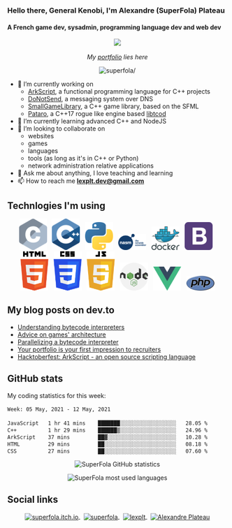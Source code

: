### Hello there, General Kenobi, I'm Alexandre (SuperFola) Plateau
#### A French game dev, sysadmin, programming language dev and web dev

<p align="center">
    <a href="https://superfola.github.io/"><img src=/cross_process-0.5-circle.gif width="192px" /></a>
</p>
<p align="center">
    <i>My <a href="https://superfola.github.io/">portfolio</a> lies here</i>
</p>

<p align="center">
    <img src=https://komarev.com/ghpvc/?username=superfola&color=blueviolet&style=flat-square alt=superfola/>
</p>

<p>
    <ul>
        <li>🔭 I’m currently working on
            <ul>
                <li><a href=https://github.com/ArkScript-lang/Ark>ArkScript</a>, a functional programming language for C++ projects</li>
                <li><a href=https://github.com/SuperFola/DoNotSend>DoNotSend</a>, a messaging system over DNS</li>
                <li><a href=https://github.com/SuperFola/SmallGameLibrary>SmallGameLibrary</a>, a C++ game library, based on the SFML</li>
                <li><a href=https://github.com/SuperFola/Pataro>Pataro</a>, a C++17 rogue like engine based <a href=https://github.com/libtcod/libtcod>libtcod</a></li>
            </ul>
        </li>
        <li>🌱 I’m currently learning advanced C++ and NodeJS</li>
        <li>👯 I’m looking to collaborate on
            <ul>
                <li>websites</li>
                <li>games</li>
                <li>languages</li>
                <li>tools (as long as it's in C++ or Python)</li>
                <li>network administration relative applications</li>
            </ul>
        </li>
        <li>💬 Ask me about anything, I love teaching and learning</li>
        <li>📫 How to reach me <strong><a href=mailto:lexplt.dev@gmail.com>lexplt.dev@gmail.com</a></strong></li>
    </ul>
</p>

## Technlogies I'm using
<p align="center">
    <img width="64px" src="images/c-lang.png" />&nbsp;&nbsp;
    <img width="64px" src="images/cpp-lang.png" />&nbsp;&nbsp;
    <img width="64px" src="images/python-lang.png" />&nbsp;&nbsp;
    <img width="64px" src="images/nasm-lang.png" />&nbsp;&nbsp;
    <img width="64px" src="images/docker.png" />&nbsp;&nbsp;
    <img width="64px" src="images/bootstrap.png" />&nbsp;&nbsp;
    <img width="64px" src="images/html-lang.png" />&nbsp;&nbsp;
    <img width="64px" src="images/css-lang.png" />&nbsp;&nbsp;
    <img width="64px" src="images/js-lang.png" />&nbsp;&nbsp;
    <img width="64px" src="images/nodejs.png" />&nbsp;&nbsp;
    <img width="64px" src="images/vuejs.png" />&nbsp;&nbsp;
    <img width="64px" src="images/php-lang.png" />
</p>

## My blog posts on dev.to
<!-- BLOG-POST-LIST:START -->
- [Understanding bytecode interpreters](https://dev.to/superfola/understanding-bytecode-interpreters-eig)
- [Advice on games' architecture](https://dev.to/superfola/advices-on-games-architecture-2ej7)
- [Parallelizing a bytecode interpreter](https://dev.to/superfola/parallelizing-a-bytecode-interpreter-58m8)
- [Your portfolio is your first impression to recruiters](https://dev.to/superfola/your-portfolio-is-your-first-impression-4p9o)
- [Hacktoberfest: ArkScript - an open source scripting language](https://dev.to/superfola/hacktoberfest-arkscript-an-open-source-scripting-language-kb)
<!-- BLOG-POST-LIST:END -->

## GitHub stats

My coding statistics for this week:
<!--START_SECTION:waka-->
```text
Week: 05 May, 2021 - 12 May, 2021

JavaScript   1 hr 41 mins    ███████░░░░░░░░░░░░░░░░░░   28.05 % 
C++          1 hr 29 mins    ██████▒░░░░░░░░░░░░░░░░░░   24.96 % 
ArkScript    37 mins         ██▓░░░░░░░░░░░░░░░░░░░░░░   10.28 % 
HTML         29 mins         ██░░░░░░░░░░░░░░░░░░░░░░░   08.18 % 
CSS          27 mins         ██░░░░░░░░░░░░░░░░░░░░░░░   07.60 % 
```
<!--END_SECTION:waka-->
<p align="center">
    <img src=https://github-readme-stats-superfola.vercel.app/api?username=SuperFola&show_icons=true&count_private=true&theme=synthwave&include_all_commits=true alt="SuperFola GitHub statistics" />
</p>
<p align="center">
    <img src=https://github-readme-stats-superfola.vercel.app/api/top-langs/?username=SuperFola&layout=compact alt="SuperFola most used languages" />
</p>

## Social links
<p align="center">
    <a href=https://superfola.github.io target="blank">
        <img align="center" src=https://cdn.jsdelivr.net/npm/simple-icons@3.0.1/icons/itch-dot-io.svg alt="superfola.itch.io" height="48px" />
    </a>
    &nbsp;
    <a href=https://dev.to/superfola target="blank">
        <img align="center" src=https://cdn.jsdelivr.net/npm/simple-icons@3.0.1/icons/dev-dot-to.svg alt="superfola" height="48px" />
    </a>
    &nbsp;
    <a href=https://twitter.com/lexplt target="blank">
        <img align="center" src=https://cdn.jsdelivr.net/npm/simple-icons@3.0.1/icons/twitter.svg alt="lexplt" height="48px" />
    </a>
    &nbsp;
    <a href=https://www.linkedin.com/in/alexandre-plateau-12f target="blank">
        <img align="center" src=https://cdn.jsdelivr.net/npm/simple-icons@3.0.1/icons/linkedin.svg alt="Alexandre Plateau" height="48px" />
    </a>
</p>
